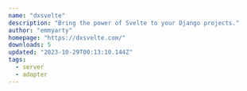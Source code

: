 ```yaml
---
name: "dxsvelte"
description: "Bring the power of Svelte to your Django projects."
author: "emmyarty"
homepage: "https://dxsvelte.com/"
downloads: 5
updated: "2023-10-29T00:13:10.144Z"
tags: 
  - server
  - adapter
---
```

